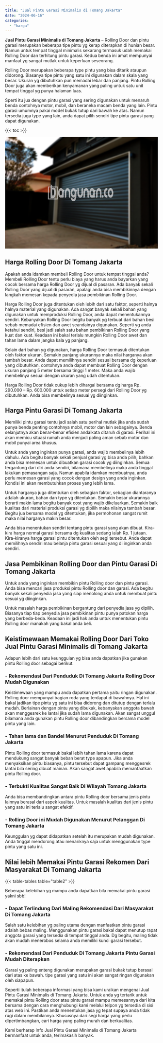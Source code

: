 ```yaml
---
title: "Jual Pintu Garasi Minimalis di Tomang Jakarta"
date: "2024-06-16"
categories: 
  - "harga"
---
```


**Jual Pintu Garasi Minimalis di Tomang Jakarta** – Rolling Door dan pintu garasi merupakan beberapa tipe pintu yg kerap diterapkan di hunian besar. Namun untuk tempat tinggal minimalis sekarang termasuk udah memakai Rolling Door dan terhitung pintu garasi. Kedua benda ini amat mempunyai manfaat yg sangat mutlak untuk keperluan seseorang.

Rolling Door merupakan beberapa type pintu yang bisa ditarik ataupun didorong. Biasanya tipe pintu yang satu ini digunakan dalam skala yang besar. Ukuran yg dibutuhkan pun memadai lebar dan panjang. Pintu Rolling Door juga akan memberikan kenyamanan yang paling untuk satu unit tempat tinggal yg punya halaman luas.

Sperti itu jua dengan pintu garasi yang sering digunakan untuk menaruh benda contohnya motor, mobil, dan beraneka macam benda yang lain. Pintu garasi umumnya pakai model bukak tutup dari bawah ke atas. Namun tersedia juga type yang lain, anda dapat pilih sendiri tipe pintu garasi yang dapat digunakan.

{{< toc >}}

![Jual Pintu Garasi Minimalis di Tomang Jakarta](/images/pintu-garasi-45.png)

## Harga Rolling Door Di Tomang Jakarta

Apakah anda idamkan membeli Rolling Door untuk tempat tinggal anda? Membeli Rolling Door tentu perlu biaya yang harus anda bayarkan yang cocok bersama harga Rolling Door yg dijual di pasaran. Ada banyak sekali Rolling Door yang dijual di pasaran, apalagi anda bisa membikinnya dengan langkah memesan kepada penyedia jasa pembikinan Rolling Door.

Harga Rolling Door juga ditentukan oleh lebih dari satu faktor, seperti halnya halnya material yang digunakan. Ada sangat banyak sekali bahan yang digunakan untuk memproduksi Rolling Door, anda dapat menentukannya sendiri. Kebanyakan Rolling Door begitu banyak yg terbuat dari bahan besi sebab memadai efisien dan awet seandainya digunakan. Seperti yg anda ketahui sendiri, besi jadi salah satu bahan pembikinan Rolling Door yang kuat dan kuat. Keadaan ini bakal terlalu mungkin Rolling Door awet dan tahan lama dalam jangka kala yg panjang.

Selain dari bahan yg digunakan, harga Rolling Door termasuk ditentukan oleh faktor ukuran. Semakin panjang ukurannya maka nilai harganya akan tambah besar. Anda dapat memilihnya sendiri sesuai bersama dg keperluan yang dibutuhkan. contohnya anda dapat membuat Rolling Door dengan ukuran panjang 5 meter bersama tinggi 1 meter. Maka anda wajib membelinya sesuai dengan ukuran yang udah ditentukan.

Harga Rolling Door tidak cukup lebih dihargai bersama dg harga Rp. 290.000 – Rp. 600.000 untuk setiap meter persegi dari Rolling Door yg dibutuhkan. Anda bisa membelinya sesuai yg diinginkan.

## Harga Pintu Garasi Di Tomang Jakarta

Memiliki pintu garasi tentu jadi salah satu perihal mutlak jika anda sudah punya benda penting contohnya mobil, motor dan lain sebagainya. Benda selanjutnya akan benar-benar efisien andaikata ditaruh di garasi. Perihal ini akan memicu situasi rumah anda menjadi paling aman sebab motor dan mobil punyai area khusus.

Untuk anda yang inginkan punya garasi, anda wajib membelinya lebih dahulu. Ada begitu banyak sekali penjual garasi yg bisa anda pilih, bahkan anda bisa memesan untuk dibuatkan garasi cocok yg diinginkan. Semua tergantung dari diri anda sendiri, bilamana membelinya maka anda tinggal lakukan pemasangan saja. Namun apabila idamkan membuatnya, anda perlu memesan garasi yang cocok dengan design yang anda inginkan. Kondisi ini akan membutuhkan proses yang lebih lama.

Untuk harganya juga ditentukan oleh sebagian faktor, sebagian diantaranya adalah ukuran, bahan dan type yg ditentukan. Semakin besar ukurannya berarti makin lama begitu banyak cost yang wajib dikeluarkan. Semakin baik kualitas dari material produksi garasi yg dipilih maka nilainya tambah besar. Begitu jua bersama model yg ditentukan, jika permohonan sangat rumit maka nilai harganya makin besar.

Anda bisa menentukan sendiri tentang pintu garasi yang akan dibuat. Kira-kira harga normal garasi bersama dg kualitas sedang ialah Rp. 1 jutaan. Kira-kiranya harga garasi pintu ditentukan oleh segi tersebut. Anda dapat memilihnya sendiri mau belanja pintu garasi sesuai yang di inginkan anda sendiri.

## Jasa Pembikinan Rolling Door dan Pintu Garasi Di Tomang Jakarta

Untuk anda yang inginkan membikin pintu Rolling door dan pintu garasi. Anda bisa mencari jasa produksi pintu Rolling door dan garasi. Ada begitu banyak sekali penyedia jasa yang siap menolong anda untuk membuat pintu sesuai yg diinginkan.

Untuk masalah harga pembikinan bergantung dari penyedia jasa yg dipilih. Biasanya tiap tiap penyedia jasa pembikinan pintu punya patokan harga yang berbeda-beda. Keadaan ini jadi hak anda untuk menentukan pintu Rolling door manakah yang bakal anda beli.

## Keistimewaan Memakai Rolling Door Dari Toko Jual Pintu Garasi Minimalis di Tomang Jakarta

Adapun lebih dari satu keunggulan yg bisa anda dapatkan jika gunakan pintu Rolling door sebagai berikut.

### \- Rekomendasi Dari Penduduk Di Tomang Jakarta Rolling Door Mudah Digunakan

Keistimewaan yang mampu anda dapatkan pertama yaitu ringan digunakan. Rolling door mempunyai bagian roda yang terdapat di bawahnya. Hal ini bakal jadikan tipe pintu yg satu ini bisa didorong dan ditutup dengan terlalu mudah. Berlainan dengan pintu yang dibukak, kebanyakan anggota bawah akan menggesrek ke lantai jika sudah lama digunakan. Akan sangat unggul bilamana anda gunakan pintu Rolling door dibandingkan bersama model pintu yang lain.

### \- Tahan lama dan Bandel Menurut Penduduk Di Tomang Jakarta

Pintu Rolling door termasuk bakal lebih tahan lama karena dapat mendukung sangat banyak beban berat type apapun. Jika anda menyaksikan pintu biasanya, pintu tersebut dapat gampang menggesrek lantai bila sering dibuat mainan. Akan sangat awet apabila memanfaatkan pintu Rolling door.

### \- Terbukti Kualitas Sangat Baik Di Wilayah Tomang Jakarta

Anda bisa membandingkan antara pintu Rolling door bersama jenis pintu lainnya berasal dari aspek kualitas. Untuk masalah kualitas dari jenis pintu yang satu ini terlalu sangat efektif.

### \- Rolling Door ini Mudah Digunakan Menurut Pelanggan Di Tomang Jakarta

Keunggulan yg dapat didapatkan setelah itu merupakan mudah digunakan. Anda tinggal mendorong atau menariknya saja untuk menggunakan type pintu yang satu ini.

## Nilai lebih Memakai Pintu Garasi Rekomen Dari Masyarakat Di Tomang Jakarta

{{< table-tables table="table2" >}}

Beberapa kelebihan yg mampu anda dapatkan bila memakai pintu garasi yakni sbb!

### \- Dapat Terlindung Dari Maling Rekomendasi Dari Masyarakat Di Tomang Jakarta

Salah satu kelebihan yg paling utama dengan manfaatkan pintu garasi adalah bebas maling. Menggunakan pintu garasi bakal dapat menutup rapat anggota garasi yang tersedia di tempat tinggal anda. Dg begitu, maling tidak akan mudah menerobos selama anda memiliki kunci garasi tersebut.

### \- Rekomendasi Dari Penduduk Di Tomang Jakarta Pintu Garasi Mudah Diterapkan

Garasi yg paling enteng digunakan merupakan garasi bukak tutup berasal dari atas ke bawah. tipe garasi yang satu ini akan sangat ringan digunakan oleh siapapun.

Seperti itulah beberapa informasi yang bisa kami uraikan mengenai Jual Pintu Garasi Minimalis di Tomang Jakarta. Untuk anda yg tertarik untuk memakai pintu Rolling door atau pintu garasi mampu memesannya dari kita bersama dengan cara menghubungi kami melalui telpon yg tersedia di sisi atas web ini. Pastikan anda menentukan jasa yg tepat supaya anda tidak rugi dalam membikinnya. Khususnya dari segi harga yang perlu dipertimbangkan, cari harga yang paling murah dan berkualitas.

Kami berharap Info Jual Pintu Garasi Minimalis di Tomang Jakarta bermanfaat untuk anda, terimakasih banyak.
